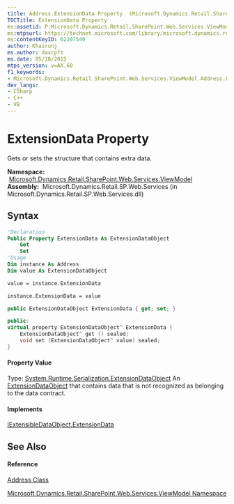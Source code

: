 ```yaml
---
title: Address.ExtensionData Property  (Microsoft.Dynamics.Retail.SharePoint.Web.Services.ViewModel)
TOCTitle: ExtensionData Property
ms:assetid: P:Microsoft.Dynamics.Retail.SharePoint.Web.Services.ViewModel.Address.ExtensionData
ms:mtpsurl: https://technet.microsoft.com/library/microsoft.dynamics.retail.sharepoint.web.services.viewmodel.address.extensiondata(v=AX.60)
ms:contentKeyID: 62207549
author: Khairunj
ms.author: daxcpft
ms.date: 05/18/2015
mtps_version: v=AX.60
f1_keywords:
- Microsoft.Dynamics.Retail.SharePoint.Web.Services.ViewModel.Address.ExtensionData
dev_langs:
- CSharp
- C++
- VB
---
```


# ExtensionData Property

Gets or sets the structure that contains extra data.

**Namespace:**  [Microsoft.Dynamics.Retail.SharePoint.Web.Services.ViewModel](microsoft-dynamics-retail-sharepoint-web-services-viewmodel-namespace.md)  
**Assembly:**  Microsoft.Dynamics.Retail.SP.Web.Services (in Microsoft.Dynamics.Retail.SP.Web.Services.dll)

## Syntax

``` vb
'Declaration
Public Property ExtensionData As ExtensionDataObject
    Get
    Set
'Usage
Dim instance As Address
Dim value As ExtensionDataObject

value = instance.ExtensionData

instance.ExtensionData = value
```

``` csharp
public ExtensionDataObject ExtensionData { get; set; }
```

``` c++
public:
virtual property ExtensionDataObject^ ExtensionData {
    ExtensionDataObject^ get () sealed;
    void set (ExtensionDataObject^ value) sealed;
}
```

#### Property Value

Type: [System.Runtime.Serialization.ExtensionDataObject](https://technet.microsoft.com/library/ms574816\(v=ax.60\))  
An [ExtensionDataObject](https://technet.microsoft.com/library/ms574816\(v=ax.60\)) that contains data that is not recognized as belonging to the data contract.  

#### Implements

[IExtensibleDataObject.ExtensionData](https://technet.microsoft.com/library/ms553662\(v=ax.60\))  

## See Also

#### Reference

[Address Class](address-class-microsoft-dynamics-retail-sharepoint-web-services-viewmodel.md)

[Microsoft.Dynamics.Retail.SharePoint.Web.Services.ViewModel Namespace](microsoft-dynamics-retail-sharepoint-web-services-viewmodel-namespace.md)

